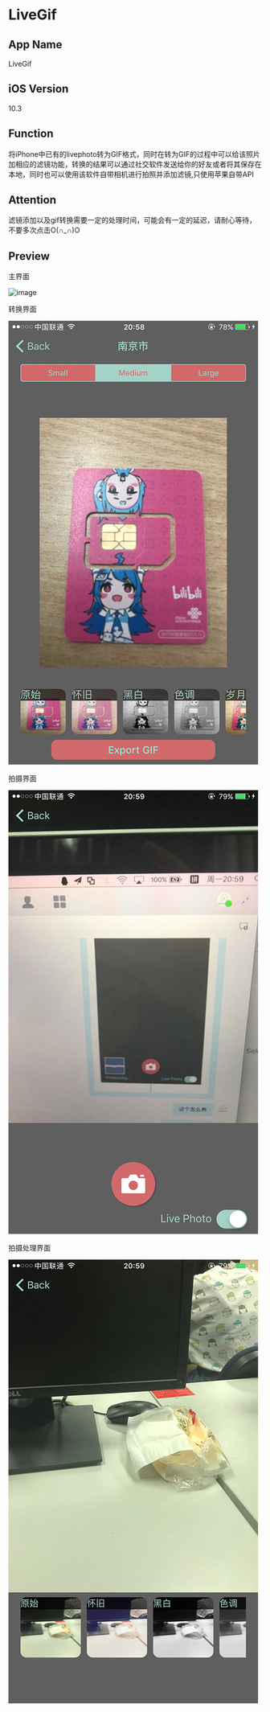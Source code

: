 # LiveGif
App Name
---
LiveGif

iOS Version
---
10.3

Function
---
将iPhone中已有的livephoto转为GIF格式，同时在转为GIF的过程中可以给该照片加相应的滤镜功能，转换的结果可以通过社交软件发送给你的好友或者将其保存在本地，同时也可以使用该软件自带相机进行拍照并添加滤镜,只使用苹果自带API

Attention
---
滤镜添加以及gif转换需要一定的处理时间，可能会有一定的延迟，请耐心等待，不要多次点击O(∩_∩)O

Preview
---
主界面

![image](https://github.com/exevvv/LiveGif/blob/master/主.jpg)

转换界面

![image](https://github.com/exevvv/LiveGif/blob/master/转换.jpg)

拍摄界面

![image](https://github.com/exevvv/LiveGif/blob/master/拍摄.jpg)

拍摄处理界面

![image](https://github.com/exevvv/LiveGif/blob/master/处理.jpg)
